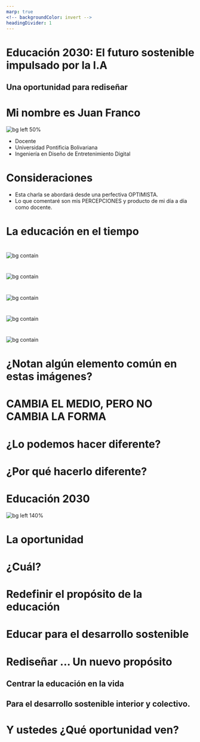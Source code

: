 ```yaml
---
marp: true
<!-- backgroundColor: invert -->
headingDivider: 1
---
```

<!-- _class: lead -->
# Educación 2030: El futuro sostenible impulsado por la I.A
## Una oportunidad para rediseñar  

<!--![bg 60%](assets/metamess.png)-->

<!--## Juan Franco-->

# Mi nombre es Juan Franco

![bg left 50%](assets/fotoJuan.jpg)
 
- Docente
- Universidad Pontificia Bolivariana
- Ingeniería en Diseño de Entretenimiento Digital

# Consideraciones

- Esta charla se abordará desde una perfectiva  OPTIMISTA.
- Lo que comentaré son mis PERCEPCIONES y producto de mi día a día como docente.

# La educación en el tiempo

<!--# Un acercamiento al concepto

![bg left 80%](assets/MSFLogo.svg)

#  

![bg](assets/webconn.jpg)

![bg](assets/spatialComp.jpg)
-->

<!-- SPEAKER NOTES
El concepto de metaverse va a combinar la conectividad de la web con la inmersividad de la computación espacial (spatial computing: los computadores tratando de entender el mundo que los rodea) e incluirá crear ambientes y experiencias virtuales, enlazar esos mundos virtuales con el mundo real y permitir interacciones entre múltiples personas
 -->

<!--
# ¿Cómo será la educación en Ingeniería en el Metaverso? 

# 
![bg contain](assets/lecture2021.png)


# Algo no me cuadra del todo...
-->

# 
![bg contain](assets/lecturingCirca.jpg)

# 
![bg contain](assets/lecture1736.jpg)

# 
![bg contain](assets/lecture1870.jpg)

# 
![bg contain](assets/lecture2010.jpg)

# 
![bg contain](assets/lecture2021.png)


# ¿Notan algún elemento común en estas imágenes?


# CAMBIA EL MEDIO, PERO NO CAMBIA LA FORMA

# ¿Lo podemos hacer diferente?

# ¿Por qué hacerlo diferente?

# Educación 2030
![bg left 140%](assets/sdgs.png)

# La oportunidad

# ¿Cuál?

# Redefinir el propósito de la educación

# Educar para el desarrollo sostenible

# Rediseñar ... Un nuevo propósito

## Centrar la educación en la vida
## Para el desarrollo sostenible interior y colectivo.


<!--
#
![bg contain](assets/AR-med.png)

#
![bg contain](assets/ocularUPB.png)

#
![bg contain](assets/RNA.png)

#
![bg contain](assets/museo.png)

#
![bg contain](assets/bicentenario.png)

#
![bg contain](assets/training.png)

#
![bg contain](assets/spatialComp.png)

#
![bg contain](assets/electroStatic.png)

# ¿Cómo será la educación en Ingeniería en el Metaverso?

# Tal vez como una EXPERIENCIA INTERACTIVA


# “The metaverse education is a highly immersive learning space that ensures better engagement and deeper learning and retention”

# ... Tal vez... pero creo que lo anterior se debe DISEÑAR

# ¿Cómo diseñar estas EXPERIENCIAS?

#
![bg contain](assets/LE-process.png)

#
![bg contain](assets/LE-practice.png)

#
![bg contain](assets/learningScences.png)

#
![bg contain](assets/LE-engineeringDesignMethods.png)

#
![bg contain](assets/LE-humanCenter.png)

#
![bg contain](assets/LE-analytics.png)

#
![bg contain](assets/LE-learner.png)

# ¿Cómo será la educación en Ingeniería en el Metaverso?

# Voy en este punto... y seguiré buscando la respuesta
-->


# Y ustedes ¿Qué oportunidad ven?
